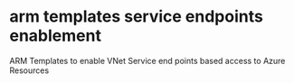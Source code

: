 # arm templates service endpoints enablement
ARM Templates to enable VNet Service end points based access to Azure Resources
